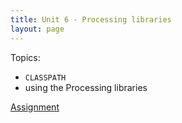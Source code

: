 ```yaml
---
title: Unit 6 - Processing libraries
layout: page
---
```


Topics:
- `CLASSPATH`
- using the Processing libraries

[Assignment](Unit6_Assignment)


